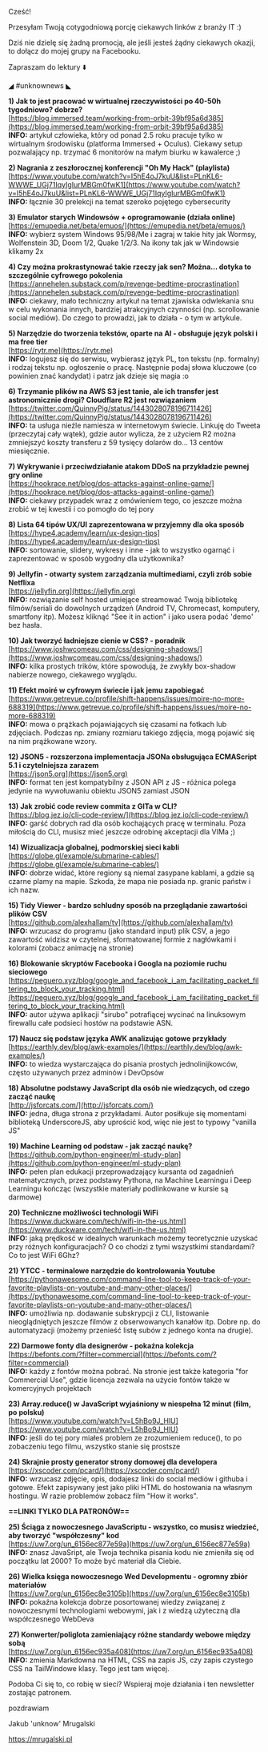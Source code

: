 Cześć!

Przesyłam Twoją cotygodniową porcję ciekawych linków z branży IT :)

Dziś nie dzielę się żadną promocją, ale jeśli jesteś żądny ciekawych okazji, to dołącz do mojej grupy na Facebooku.

 

Zapraszam do lektury ⬇️ 

 

◢ #unknownews ◣


**1) Jak to jest pracować w wirtualnej rzeczywistości po 40-50h tygodniowo? dobrze?**  
[https://blog.immersed.team/working-from-orbit-39bf95a6d385](https://blog.immersed.team/working-from-orbit-39bf95a6d385)  
**INFO:** artykuł człowieka, który od ponad 2.5 roku pracuje tylko w wirtualnym środowisku (platforma Immersed + Oculus). Ciekawy setup pozwalający np. trzymać 6 monitorów na małym biurku w kawalerce ;)  


**2) Nagrania z zeszłorocznej konferencji "Oh My Hack" (playlista)**  
[https://www.youtube.com/watch?v=I5hE4oJ7kuU&list=PLnKL6-WWWE_UGj71IqyIgIurMBGm0fwK1](https://www.youtube.com/watch?v=I5hE4oJ7kuU&list=PLnKL6-WWWE_UGj71IqyIgIurMBGm0fwK1)  
**INFO:** łącznie 30 prelekcji na temat szeroko pojętego cybersecurity  


**3) Emulator starych Windowsów + oprogramowanie (działa online)**  
[https://emupedia.net/beta/emuos/](https://emupedia.net/beta/emuos/)  
**INFO:** wybierz system Windows 95/98/Me i zagraj w takie hity jak Wormsy, Wolfenstein 3D, Doom 1/2, Quake 1/2/3. Na ikony tak jak w Windowsie klikamy 2x  


**4) Czy można prokrastynować takie rzeczy jak sen? Można... dotyka to szczególnie cyfrowego pokolenia**  
[https://annehelen.substack.com/p/revenge-bedtime-procrastination](https://annehelen.substack.com/p/revenge-bedtime-procrastination)  
**INFO:** ciekawy, mało techniczny artykuł na temat zjawiska odwlekania snu w celu wykonania innych, bardziej atrakcyjnych czynności (np. scrollowanie social mediów). Do czego to prowadzi, jak to działa - o tym w artykule.  


**5) Narzędzie do tworzenia tekstów, oparte na AI - obsługuje język polski i ma free tier**  
[https://rytr.me](https://rytr.me)  
**INFO:** logujesz się do serwisu, wybierasz język PL, ton tekstu (np. formalny) i rodzaj tekstu np. ogłoszenie o pracę. Następnie podaj słowa kluczowe (co powinien znać kandydat) i patrz jak dzieje się magia :o  


**6) Trzymanie plików na AWS S3 jest tanie, ale ich transfer jest astronomicznie drogi? Cloudflare R2 jest rozwiązaniem**  
[https://twitter.com/QuinnyPig/status/1443028078196711426](https://twitter.com/QuinnyPig/status/1443028078196711426)  
**INFO:** ta usługa nieźle namiesza w internetowym świecie. Linkuję do Tweeta (przeczytaj cały wątek), gdzie autor wylicza, że z użyciem R2 można zmniejszyć koszty transferu z 59 tysięcy dolarów do... 13 centów miesięcznie.  


**7) Wykrywanie i przeciwdziałanie atakom DDoS na przykładzie pewnej gry online**  
[https://hookrace.net/blog/dos-attacks-against-online-game/](https://hookrace.net/blog/dos-attacks-against-online-game/)  
**INFO:** ciekawy przypadek wraz z omówieniem tego, co jeszcze można zrobić w tej kwestii i co pomogło do tej pory  


**8) Lista 64 tipów UX/UI zaprezentowana w przyjemny dla oka sposób**  
[https://hype4.academy/learn/ux-design-tips](https://hype4.academy/learn/ux-design-tips)  
**INFO:** sortowanie, slidery, wykresy i inne - jak to wszystko ogarnąć i zaprezentować w sposób wygodny dla użytkownika?  


**9) Jellyfin - otwarty system zarządzania multimediami, czyli zrób sobie Netflixa**  
[https://jellyfin.org](https://jellyfin.org)  
**INFO:** rozwiązanie self hosted umiejące streamować Twoją bibliotekę filmów/seriali do dowolnych urządzeń (Android TV, Chromecast, komputery, smartfony itp). Możesz kliknąć "See it in action" i jako usera podać 'demo' bez hasła.  


**10) Jak tworzyć ładniejsze cienie w CSS? - poradnik**  
[https://www.joshwcomeau.com/css/designing-shadows/](https://www.joshwcomeau.com/css/designing-shadows/)  
**INFO:** kilka prostych trików, które spowodują, że zwykły box-shadow nabierze nowego, ciekawego wyglądu.  


**11) Efekt moir&eacute; w cyfrowym świecie i jak jemu zapobiegać**  
[https://www.getrevue.co/profile/shift-happens/issues/moire-no-more-688319](https://www.getrevue.co/profile/shift-happens/issues/moire-no-more-688319)  
**INFO:** mowa o prążkach pojawiających się czasami na fotkach lub zdjęciach. Podczas np. zmiany rozmiaru takiego zdjęcia, mogą pojawić się na nim prążkowane wzory.  


**12) JSON5 - rozszerzona implementacja JSONa obsługująca ECMAScript 5.1 i czytelniejsza zarazem**  
[https://json5.org](https://json5.org)  
**INFO:** format ten jest kompatybilny z JSON API z JS - różnica polega jedynie na wywołuwaniu obiektu JSON5 zamiast JSON  


**13) Jak zrobić code review commita z GITa w CLI?**  
[https://blog.jez.io/cli-code-review/](https://blog.jez.io/cli-code-review/)  
**INFO:** garść dobrych rad dla osób kochających pracę w terminalu. Poza miłością do CLI, musisz mieć jeszcze odrobinę akceptacji dla VIMa ;)  


**14) Wizualizacja globalnej, podmorskiej sieci kabli**  
[https://globe.gl/example/submarine-cables/](https://globe.gl/example/submarine-cables/)  
**INFO:** dobrze widać, które regiony są niemal zasypane kablami, a gdzie są czarne plamy na mapie. Szkoda, że mapa nie posiada np. granic państw i ich nazw.  


**15) Tidy Viewer - bardzo schludny sposób na przeglądanie zawartości plików CSV**  
[https://github.com/alexhallam/tv](https://github.com/alexhallam/tv)  
**INFO:** wrzucasz do programu (jako standard input) plik CSV, a jego zawartość widzisz w czytelnej, sformatowanej formie z nagłówkami i kolorami (zobacz animację na stronie)  


**16) Blokowanie skryptów Facebooka i Googla na poziomie ruchu sieciowego**  
[https://peguero.xyz/blog/google_and_facebook_i_am_facilitating_packet_filtering_to_block_your_tracking.html](https://peguero.xyz/blog/google_and_facebook_i_am_facilitating_packet_filtering_to_block_your_tracking.html)  
**INFO:** autor używa aplikacji "sirubo" potrafiącej wycinać na linuksowym firewallu całe podsieci hostów na podstawie ASN.  


**17) Naucz się podstaw języka AWK analizując gotowe przykłady**  
[https://earthly.dev/blog/awk-examples/](https://earthly.dev/blog/awk-examples/)  
**INFO:** to wiedza wystarczająca do pisania prostych jednolinijkowców, często używanych przez adminów i DevOpsów  


**18) Absolutne podstawy JavaScript dla osób nie wiedzących, od czego zacząć naukę**  
[http://jsforcats.com/](http://jsforcats.com/)  
**INFO:** jedna, długa strona z przykładami. Autor posiłkuje się momentami biblioteką UnderscoreJS, aby uprościć kod, więc nie jest to typowy "vanilla JS"  


**19) Machine Learning od podstaw - jak zacząć naukę?**  
[https://github.com/python-engineer/ml-study-plan](https://github.com/python-engineer/ml-study-plan)  
**INFO:** pełen plan edukacji przeprowadzający kursanta od zagadnień matematycznych, przez podstawy Pythona, na Machine Learningu i Deep Learningu kończąc (wszystkie materiały podlinkowane w kursie są darmowe)  


**20) Techniczne możliwości technologii WiFi**  
[https://www.duckware.com/tech/wifi-in-the-us.html](https://www.duckware.com/tech/wifi-in-the-us.html)  
**INFO:** jaką prędkość w idealnych warunkach możemy teoretycznie uzyskać przy różnych konfiguracjach? O co chodzi z tymi wszystkimi standardami? Co to jest WiFi 6Ghz?  


**21) YTCC - terminalowe narzędzie do kontrolowania Youtube**  
[https://pythonawesome.com/command-line-tool-to-keep-track-of-your-favorite-playlists-on-youtube-and-many-other-places/](https://pythonawesome.com/command-line-tool-to-keep-track-of-your-favorite-playlists-on-youtube-and-many-other-places/)  
**INFO:** umożliwia np. dodawanie subskrypcji z CLI, listowanie nieoglądniętych jeszcze filmów z obserwowanych kanałów itp. Dobre np. do automatyzacji (możemy przenieść listę subów z jednego konta na drugie).  


**22) Darmowe fonty dla designerów - pokaźna kolekcja**  
[https://befonts.com/?filter=commercial](https://befonts.com/?filter=commercial)  
**INFO:** każdy z fontów można pobrać. Na stronie jest także kategoria "for Commercial Use", gdzie licencja zezwala na użycie fontów także w komercyjnych projektach  


**23) Array.reduce() w JavaScript wyjaśniony w niespełna 12 minut (film, po polsku)**  
[https://www.youtube.com/watch?v=L5hBo9J_HlU](https://www.youtube.com/watch?v=L5hBo9J_HlU)  
**INFO:** jeśli do tej pory miałeś problem ze zrozumieniem reduce(), to po zobaczeniu tego filmu, wszystko stanie się prostsze  


**24) Skrajnie prosty generator strony domowej dla developera**  
[https://xscoder.com/pcard/](https://xscoder.com/pcard/)  
**INFO:** wrzucasz zdjęcie, opis, dodajesz linki do social mediów i githuba i gotowe. Efekt zapisywany jest jako pliki HTML do hostowania na własnym hostingu. W razie problemów zobacz film "How it works".  


**==LINKI TYLKO DLA PATRONÓW==**


**25) Ściąga z nowoczesnego JavaScriptu - wszystko, co musisz wiedzieć, aby tworzyć "współczesny" kod**  
[https://uw7.org/un_6156ec877e59a](https://uw7.org/un_6156ec877e59a)  
**INFO:** znasz JavaSript, ale Twoja technika pisania kodu nie zmieniła się od początku lat 2000? To może być materiał dla Ciebie.  


**26) Wielka księga nowoczesnego Wed Developmentu - ogromny zbiór materiałów**  
[https://uw7.org/un_6156ec8e3105b](https://uw7.org/un_6156ec8e3105b)  
**INFO:** pokaźna kolekcja dobrze posortowanej wiedzy związanej z nowoczesnymi technologiami webowymi, jak i z wiedzą użyteczną dla współczesnego WebDeva  


**27) Konwerter/poliglota zamieniający różne standardy webowe między sobą**  
[https://uw7.org/un_6156ec935a408](https://uw7.org/un_6156ec935a408)  
**INFO:** zmienia Markdowna na HTML, CSS na zapis JS, czy zapis czystego CSS na TailWindowe klasy. Tego jest tam więcej.  


 

Podoba Ci się to, co robię w sieci? Wspieraj moje działania i ten newsletter zostając patronem.

 
pozdrawiam

Jakub 'unknow' Mrugalski  

https://mrugalski.pl